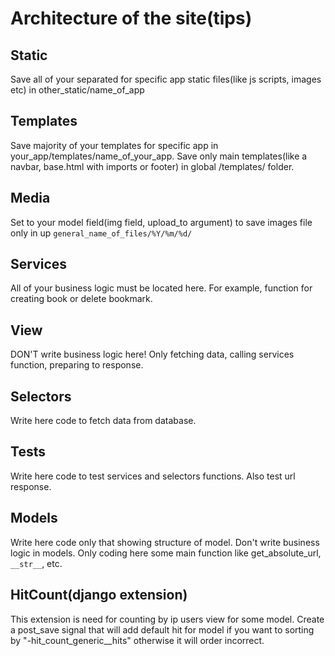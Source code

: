 # Architecture of the site(tips)
## Static
Save all of your separated for specific app static files(like js scripts, images etc) in other_static/name_of_app
## Templates
Save majority of your templates for specific app in your_app/templates/name_of_your_app. Save only main templates(like a navbar, base.html with imports or footer) in global /templates/ folder.
## Media
Set to your model field(img field, upload_to argument) to save images file only in up `general_name_of_files/%Y/%m/%d/`
## Services
All of your business logic must be located here. For example, function for creating book or delete bookmark.
## View
DON'T write business logic here! Only fetching data, calling services function, preparing to response.
## Selectors
Write here code to fetch data from database.
## Tests
Write here code to test services and selectors functions. Also test url response.
## Models
Write here code only that showing structure of model. Don't write business logic in models. Only coding here some main function like get_absolute_url, `__str__`, etc.
## HitCount(django extension)
This extension is need for counting by ip users view for some model. Create a post_save signal
that will add default hit for model if you want to sorting by "-hit_count_generic__hits" otherwise
it will order incorrect.
